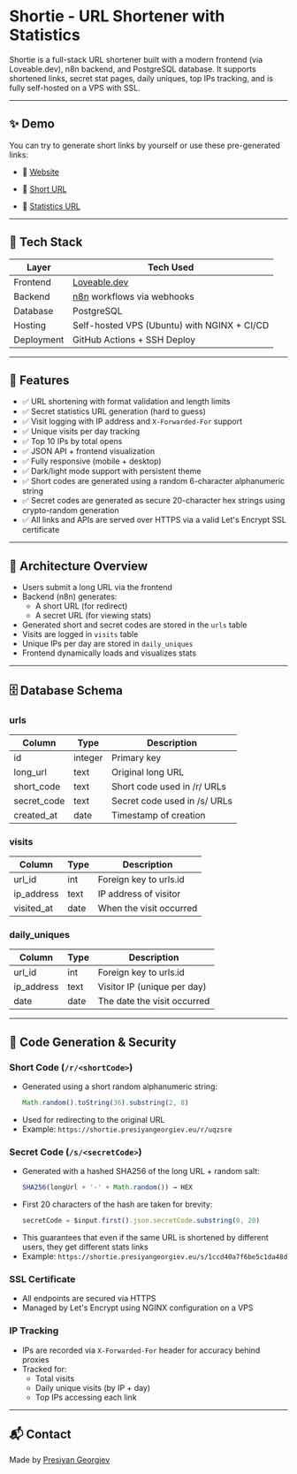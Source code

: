 # Shortie - URL Shortener with Statistics

Shortie is a full-stack URL shortener built with a modern frontend (via Loveable.dev), n8n backend, and PostgreSQL database. It supports shortened links, secret stat pages, daily uniques, top IPs tracking, and is fully self-hosted on a VPS with SSL.

---

## ✨ Demo

You can try to generate short links by yourself or use these pre-generated links:

- 🔹 [Website](https://shortie.presiyangeorgiev.eu)

- 🔸 [Short URL](https://shortie.presiyangeorgiev.eu/r/uqzsre)
- 🔹 [Statistics URL](https://shortie.presiyangeorgiev.eu/s/1ccd40a7f6be5c1da48d)

---

## 🧰 Tech Stack

| Layer        | Tech Used                                        |
|--------------|--------------------------------------------------|
| Frontend     | [Loveable.dev](https://www.loveable.dev/)        |
| Backend      | [n8n](https://n8n.io/) workflows via webhooks    |
| Database     | PostgreSQL                                       |
| Hosting      | Self-hosted VPS (Ubuntu) with NGINX + CI/CD      |
| Deployment   | GitHub Actions + SSH Deploy                      |

---

## 🚀 Features

- ✅ URL shortening with format validation and length limits
- ✅ Secret statistics URL generation (hard to guess)
- ✅ Visit logging with IP address and `X-Forwarded-For` support
- ✅ Unique visits per day tracking
- ✅ Top 10 IPs by total opens
- ✅ JSON API + frontend visualization
- ✅ Fully responsive (mobile + desktop)
- ✅ Dark/light mode support with persistent theme
- ✅ Short codes are generated using a random 6-character alphanumeric string
- ✅ Secret codes are generated as secure 20-character hex strings using crypto-random generation
- ✅ All links and APIs are served over HTTPS via a valid Let's Encrypt SSL certificate

---

## 🧠 Architecture Overview

- Users submit a long URL via the frontend
- Backend (n8n) generates:
  - A short URL (for redirect)
  - A secret URL (for viewing stats)
- Generated short and secret codes are stored in the `urls` table
- Visits are logged in `visits` table
- Unique IPs per day are stored in `daily_uniques`
- Frontend dynamically loads and visualizes stats

---

## 🗄️ Database Schema

### urls
| Column       | Type    | Description                      |
|--------------|---------|----------------------------------|
| id           | integer | Primary key                      |
| long_url     | text    | Original long URL                |
| short_code   | text    | Short code used in /r/ URLs      |
| secret_code  | text    | Secret code used in /s/ URLs     |
| created_at   | date    | Timestamp of creation            |

### visits
| Column       | Type    | Description                      |
|--------------|---------|----------------------------------|
| url_id       | int     | Foreign key to urls.id           |
| ip_address   | text    | IP address of visitor            |
| visited_at   | date    | When the visit occurred          |

### daily_uniques
| Column       | Type    | Description                      |
|--------------|---------|----------------------------------|
| url_id       | int     | Foreign key to urls.id           |
| ip_address   | text    | Visitor IP (unique per day)      |
| date         | date    | The date the visit occurred      |

---

## 🔐 Code Generation & Security

### Short Code (`/r/<shortCode>`)
- Generated using a short random alphanumeric string:
  ```js
  Math.random().toString(36).substring(2, 8)
  ```
- Used for redirecting to the original URL
- Example: `https://shortie.presiyangeorgiev.eu/r/uqzsre`

### Secret Code (`/s/<secretCode>`)
- Generated with a hashed SHA256 of the long URL + random salt:
  ```js
  SHA256(longUrl + '-' + Math.random()) → HEX
  ```
- First 20 characters of the hash are taken for brevity:
  ```js
  secretCode = $input.first().json.secretCode.substring(0, 20)
  ```
- This guarantees that even if the same URL is shortened by different users, they get different stats links
- Example: `https://shortie.presiyangeorgiev.eu/s/1ccd40a7f6be5c1da48d`

### SSL Certificate
- All endpoints are secured via HTTPS
- Managed by Let's Encrypt using NGINX configuration on a VPS

### IP Tracking
- IPs are recorded via `X-Forwarded-For` header for accuracy behind proxies
- Tracked for:
  - Total visits
  - Daily unique visits (by IP + day)
  - Top IPs accessing each link

---

## 📬 Contact

Made by [Presiyan Georgiev](https://www.linkedin.com/in/presiyan-georgiev/)
